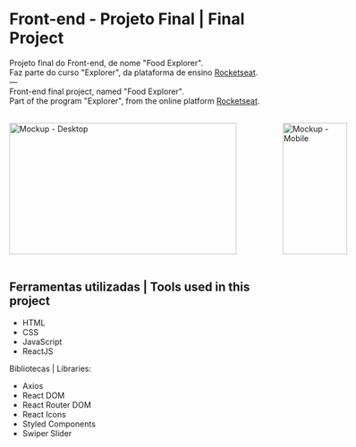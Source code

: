 # Front-end - Projeto Final | Final Project

Projeto final do Front-end, de nome "Food Explorer".<br>
Faz parte do curso "Explorer", da plataforma de ensino [Rocketseat](https://rocketseat.com.br/).
<br>—<br>
Front-end final project, named "Food Explorer".<br>
Part of the program "Explorer", from the online platform [Rocketseat](https://rocketseat.com.br/).

<br>
<div style="display: flex;">
  <img width="406" height="235" alt="Mockup - Desktop" src="https://github.com/user-attachments/assets/897b9c9b-e88a-4d9d-9ab0-888d93572cd2" />
   &nbsp;&nbsp;&nbsp;&nbsp;&nbsp;&nbsp;&nbsp;&nbsp;&nbsp;&nbsp;&nbsp;&nbsp;&nbsp;&nbsp;&nbsp;&nbsp;&nbsp;&nbsp;&nbsp;&nbsp;&nbsp;
  <img width="115" height="235" alt="Mockup - Mobile" src="https://github.com/user-attachments/assets/4875ea5d-c0cf-40fc-b10a-00a63d55e2ff" />
</div>
<br>

## Ferramentas utilizadas | Tools used in this project

- HTML
- CSS
- JavaScript
- ReactJS

Bibliotecas | Libraries:
- Axios
- React DOM
- React Router DOM
- React Icons
- Styled Components
- Swiper Slider
